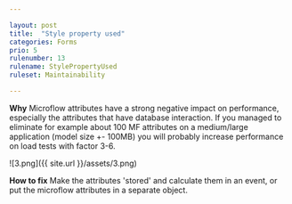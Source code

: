 ```yaml
---

layout: post
title:  "Style property used"
categories: Forms
prio: 5
rulenumber: 13
rulename: StylePropertyUsed
ruleset: Maintainability

---
```


**Why**
Microflow attributes have a strong negative impact on performance, especially the attributes that have database interaction. If you managed to eliminate for example about 100 MF attributes on a medium/large application (model size +- 100MB) you will probably increase performance on load tests with factor 3-6.

![3.png]({{ site.url }}/assets/3.png)

**How to fix**
Make the attributes 'stored' and calculate them in an event, or put the microflow attributes in a separate object.
